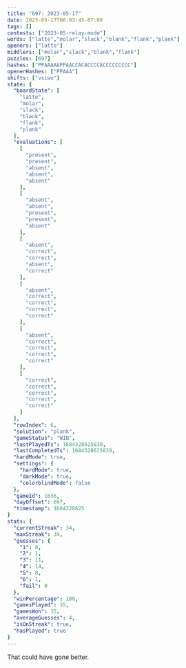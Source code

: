 ```yaml
---
title: "697: 2023-05-17"
date: 2023-05-17T06:03:45-07:00
tags: []
contests: ["2023-05-relay-mode"]
words: ["latte","molar","slack","blank","flank","plank"]
openers: ["latte"]
middlers: ["molar","slack","blank","flank"]
puzzles: [697]
hashes: ["PPAAAAAPPAACCACACCCCACCCCCCCCC"]
openerHashes: ["PPAAA"]
shifts: ["vsiwu"]
state: {
  "boardState": [
    "latte",
    "molar",
    "slack",
    "blank",
    "flank",
    "plank"
  ],
  "evaluations": [
    [
      "present",
      "present",
      "absent",
      "absent",
      "absent"
    ],
    [
      "absent",
      "absent",
      "present",
      "present",
      "absent"
    ],
    [
      "absent",
      "correct",
      "correct",
      "absent",
      "correct"
    ],
    [
      "absent",
      "correct",
      "correct",
      "correct",
      "correct"
    ],
    [
      "absent",
      "correct",
      "correct",
      "correct",
      "correct"
    ],
    [
      "correct",
      "correct",
      "correct",
      "correct",
      "correct"
    ]
  ],
  "rowIndex": 6,
  "solution": "plank",
  "gameStatus": "WIN",
  "lastPlayedTs": 1684328625839,
  "lastCompletedTs": 1684328625839,
  "hardMode": true,
  "settings": {
    "hardMode": true,
    "darkMode": true,
    "colorblindMode": false
  },
  "gameId": 1636,
  "dayOffset": 697,
  "timestamp": 1684328625
}
stats: {
  "currentStreak": 34,
  "maxStreak": 34,
  "guesses": {
    "1": 0,
    "2": 1,
    "3": 11,
    "4": 14,
    "5": 8,
    "6": 1,
    "fail": 0
  },
  "winPercentage": 100,
  "gamesPlayed": 35,
  "gamesWon": 35,
  "averageGuesses": 4,
  "isOnStreak": true,
  "hasPlayed": true
}
---
```

<!-- more -->
That could have gone better.
